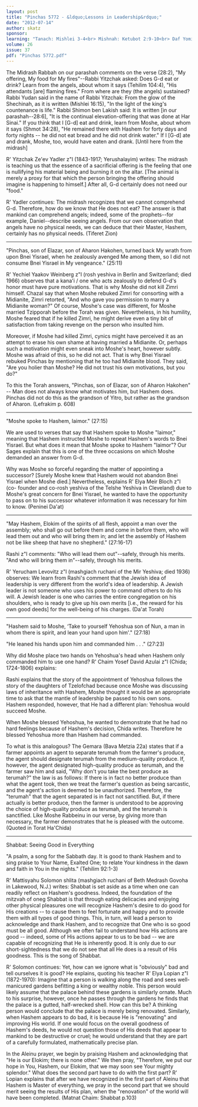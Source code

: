 ```yaml
---
layout: post
title: "Pinchas 5772 - &ldquo;Lessons in Leadership&rdquo;"
date: "2012-07-14"
author: skatz
sponsor: 
learning: "Tanach: Mishlei 3-4<br> Mishnah: Ketubot 2:9-10<br> Daf Yomi (Bavli): Niddah 54<br> Daf Yomi (Yerushalmi): Yevamot 43<br> Halachah Yomit: Orach Chaim 87:3-89:1"
volume: 26
issue: 37
pdf: "Pinchas 5772.pdf"
---
```


The Midrash Rabbah on our parashah comments on the verse (28:2), "My offering, My food for My fires"--Rabbi Yitzchak asked: Does G-d eat or drink? Learn from the angels, about whom it says (Tehilim 104:4), "His attendants \[are\] flaming fires." From where are they (the angels) sustained? Rabbi Yudan said in the name of Rabbi Yitzchak: From the glow of the Shechinah, as it is written (Mishlei 16:15), "In the light of the king's countenance is life." Rabbi Shimon ben Lakish said: It is written \[in our parashah--28:6\], "It is the continual elevation-offering that was done at Har Sinai." If you think that I \[G-d\] eat and drink, learn from Moshe, about whom it says (Shmot 34:28), "He remained there with Hashem for forty days and forty nights -- he did not eat bread and he did not drink water." If I \[G-d\] ate and drank, Moshe, too, would have eaten and drank. \[Until here from the midrash\]

R' Yitzchak Ze'ev Yadler z"l (1843-1917; Yerushalayim) writes: The midrash is teaching us that the essence of a sacrificial offering is the feeling that one is nullifying his material being and burning it on the altar. \[The animal is merely a proxy for that which the person bringing the offering should imagine is happening to himself.\] After all, G-d certainly does not need our "food."

R' Yadler continues: The midrash recognizes that we cannot comprehend G-d. Therefore, how do we know that He does not eat? The answer is that mankind can comprehend angels; indeed, some of the prophets--for example, Daniel--describe seeing angels. From our own observation that angels have no physical needs, we can deduce that their Master, Hashem, certainly has no physical needs. (Tiferet Zion)

********

"Pinchas, son of Elazar, son of Aharon Hakohen, turned back My wrath from upon Bnei Yisrael, when he zealously avenged Me among them, so I did not consume Bnei Yisrael in My vengeance." (25:11)

R' Yechiel Yaakov Weinberg z"l (rosh yeshiva in Berlin and Switzerland; died 1966) observes that a kana'i / one who acts zealously to defend G-d's honor must have pure motivations. That is why Moshe did not kill Zimri himself. Chazal say that when Moshe rebuked Zimri for consorting with a Midianite, Zimri retorted, "And who gave you permission to marry a Midianite woman?" Of course, Moshe's case was different, for Moshe married Tzipporah before the Torah was given. Nevertheless, in his humility, Moshe feared that if he killed Zimri, he might derive even a tiny bit of satisfaction from taking revenge on the person who insulted him.

Moreover, if Moshe had killed Zimri, cynics might have perceived it as an attempt to erase his own shame at having married a Midianite. Or, perhaps such a motivation might even sneak into Moshe's heart, however subtly. Moshe was afraid of this, so he did not act. That is why Bnei Yisrael rebuked Pinchas by mentioning that he too had Midianite blood. They said, "Are you holier than Moshe? He did not trust his own motivations, but you do?"

To this the Torah answers, "Pinchas, son of Elazar, son of Aharon Hakohen" -- Man does not always know what motivates him, but Hashem does. Pinchas did not do this as the grandson of Yitro, but rather as the grandson of Aharon. (Lefrakim p. 608)

********

"Moshe spoke to Hashem, laimor." (27:15)

We are used to verses that say that Hashem spoke to Moshe "laimor," meaning that Hashem instructed Moshe to repeat Hashem's words to Bnei Yisrael. But what does it mean that Moshe spoke to Hashem "laimor"? Our Sages explain that this is one of the three occasions on which Moshe demanded an answer from G-d.

Why was Moshe so forceful regarding the matter of appointing a successor? \[Surely Moshe knew that Hashem would not abandon Bnei Yisrael when Moshe died.\] Nevertheless, explains R' Elya Meir Bloch z"l (co- founder and co-rosh yeshiva of the Telshe Yeshiva in Cleveland) due to Moshe's great concern for Bnei Yisrael, he wanted to have the opportunity to pass on to his successor whatever information it was necessary for him to know. (Peninei Da'at)

********

"May Hashem, Elokim of the spirits of all flesh, appoint a man over the assembly; who shall go out before them and come in before them, who will lead them out and who will bring them in; and let the assembly of Hashem not be like sheep that have no shepherd." (27:16-17)

Rashi z"l comments: "Who will lead them out"--safely, through his merits. "And who will bring them in"--safely, through his merits.

R' Yerucham Levovitz z"l (mashgiach ruchani of the Mir Yeshiva; died 1936) observes: We learn from Rashi's comment that the Jewish idea of leadership is very different from the world's idea of leadership. A Jewish leader is not someone who uses his power to command others to do his will. A Jewish leader is one who carries the entire congregation on his shoulders, who is ready to give up his own merits \[i.e., the reward for his own good deeds\] for the well-being of his charges. (Da'at Torah)

********

"Hashem said to Moshe, &lsquo;Take to yourself Yehoshua son of Nun, a man in whom there is spirit, and lean your hand upon him'." (27:18)

"He leaned his hands upon him and commanded him . . ." (27:23)

Why did Moshe place two hands on Yehoshua's head when Hashem only commanded him to use one hand? R' Chaim Yosef David Azulai z"l (Chida; 1724-1806) explains:

Rashi explains that the story of the appointment of Yehoshua follows the story of the daughters of Tzelofchad because once Moshe was discussing laws of inheritance with Hashem, Moshe thought it would be an appropriate time to ask that the mantle of leadership be passed to his own sons. Hashem responded, however, that He had a different plan: Yehoshua would succeed Moshe.

When Moshe blessed Yehoshua, he wanted to demonstrate that he had no hard feelings because of Hashem's decision, Chida writes. Therefore he blessed Yehoshua more than Hashem had commanded.

To what is this analogous? The Gemara (Bava Metzia 22a) states that if a farmer appoints an agent to separate terumah from the farmer's produce, the agent should designate terumah from the medium-quality produce. If, however, the agent designated high-quality produce as terumah, and the farmer saw him and said, "Why don't you take the best produce as terumah?" the law is as follows: If there is in fact no better produce than what the agent took, then we treat the farmer's question as being sarcastic, and the agent's action is deemed to be unauthorized. Therefore, the "terumah" that the agent separated is in fact not sanctified. But, if there actually is better produce, then the farmer is understood to be approving the choice of high-quality produce as terumah, and the terumah is sanctified. Like Moshe Rabbeinu in our verse, by giving more than necessary, the farmer demonstrates that he is pleased with the outcome. (Quoted in Torat Ha'Chida)

********

Shabbat: Seeing Good in Everything

"A psalm, a song for the Sabbath day. It is good to thank Hashem and to sing praise to Your Name, Exalted One; to relate Your kindness in the dawn and faith in You in the nights." (Tehilim 92:1-3)

R' Mattisyahu Solomon shlita (mashgiach ruchani of Beth Medrash Govoha in Lakewood, N.J.) writes: Shabbat is set aside as a time when one can readily reflect on Hashem's goodness. Indeed, the foundation of the mitzvah of oneg Shabbat is that through eating delicacies and enjoying other physical pleasures one will recognize Hashem's desire to do good for His creations -- to cause them to feel fortunate and happy and to provide them with all types of good things. This, in turn, will lead a person to acknowledge and thank Hashem, and to recognize that One who is so good must be all good. Although we often fail to understand how His actions are good -- indeed, some of His actions appear to us to be bad -- we are capable of recognizing that He is inherently good. It is only due to our short-sightedness that we do not see that all He does is a result of His goodness. This is the song of Shabbat.

R' Solomon continues: Yet, how can we ignore what is "obviously" bad and tell ourselves it is good? He explains, quoting his teacher R' Elya Lopian z"l (1872-1970): Imagine that a person is walking along the road and sees well-manicured gardens befitting a king or wealthy noble. This person would likely assume that the palace behind these gardens is similarly ornate. Much to his surprise, however, once he passes through the gardens he finds that the palace is a gutted, half-wrecked shell. How can this be? A thinking person would conclude that the palace is merely being renovated. Similarly, when Hashem appears to do bad, it is because He is "renovating" and improving His world. If one would focus on the overall goodness of Hashem's deeds, he would not question those of His deeds that appear to mankind to be destructive or cruel; he would understand that they are part of a carefully formulated, mathematically precise plan.

In the Aleinu prayer, we begin by praising Hashem and acknowledging that "He is our Elokim; there is none other." We then pray, "Therefore, we put our hope in You, Hashem, our Elokim, that we may soon see Your mighty splendor." What does the second part have to do with the first part? R' Lopian explains that after we have recognized in the first part of Aleinu that Hashem is Master of everything, we pray in the second part that we should merit seeing the results of His plan, when the "renovation" of the world will have been completed. (Matnat Chaim: Shabbat p.103)

